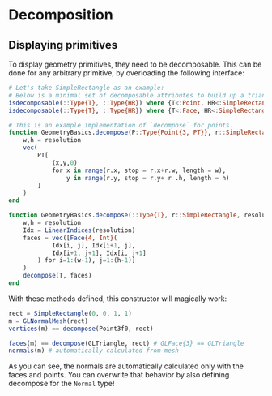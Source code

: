 # Decomposition


## Displaying primitives

To display geometry primitives, they need to be decomposable.
This can be done for any arbitrary primitive, by overloading the following interface:

```julia
# Let's take SimpleRectangle as an example:
# Below is a minimal set of decomposable attributes to build up a triangle mesh:
isdecomposable(::Type{T}, ::Type{HR}) where {T<:Point, HR<:SimpleRectangle} = true
isdecomposable(::Type{T}, ::Type{HR}) where {T<:Face, HR<:SimpleRectangle} = true

# This is an example implementation of `decompose` for points.
function GeometryBasics.decompose(P::Type{Point{3, PT}}, r::SimpleRectangle, resolution=(2,2)) where PT
    w,h = resolution
    vec(
        PT[
            (x,y,0)
            for x in range(r.x, stop = r.x+r.w, length = w),
                y in range(r.y, stop = r.y+ r .h, length = h)
        ]
    )
end

function GeometryBasics.decompose(::Type{T}, r::SimpleRectangle, resolution=(2,2)) where T <: Face
    w,h = resolution
    Idx = LinearIndices(resolution)
    faces = vec([Face{4, Int}(
            Idx[i, j], Idx[i+1, j],
            Idx[i+1, j+1], Idx[i, j+1]
        ) for i=1:(w-1), j=1:(h-1)]
    )
    decompose(T, faces)
end
```

With these methods defined, this constructor will magically work:

```julia
rect = SimpleRectangle(0, 0, 1, 1)
m = GLNormalMesh(rect)
vertices(m) == decompose(Point3f0, rect)

faces(m) == decompose(GLTriangle, rect) # GLFace{3} == GLTriangle
normals(m) # automatically calculated from mesh
```

As you can see, the normals are automatically calculated only with the faces and points.
You can overwrite that behavior by also defining decompose for the `Normal` type!
